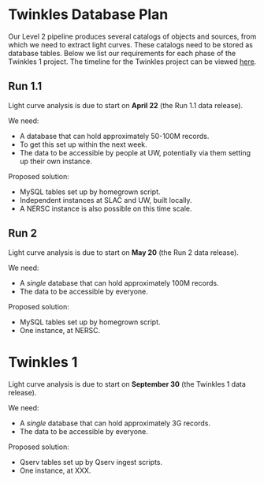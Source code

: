 # Twinkles Database Plan

Our Level 2 pipeline produces several catalogs of objects and sources, from which we need to extract light curves. These catalogs need to be stored as database tables. Below we list our requirements for each phase of the Twinkles 1 project. The timeline for the Twinkles project can be viewed [here](https://github.com/DarkEnergyScienceCollaboration/Twinkles/milestones).

## Run 1.1

Light curve analysis is due to start on **April 22** (the Run 1.1 data release).

We need:
* A database that can hold approximately 50-100M records.
* To get this set up within the next week.
* The data to be accessible by people at UW, potentially via them setting up their own instance.

Proposed solution:
* MySQL tables set up by homegrown script.
* Independent instances at SLAC and UW, built locally.
* A NERSC instance is also possible on this time scale.

## Run 2

Light curve analysis is due to start on **May 20** (the Run 2 data release).

We need:
* A *single* database that can hold approximately 100M records.
* The data to be accessible by everyone.

Proposed solution:
* MySQL tables set up by homegrown script.
* One instance, at NERSC.


# Twinkles 1

Light curve analysis is due to start on **September 30** (the Twinkles 1 data release).

We need:
* A *single* database that can hold approximately 3G records.
* The data to be accessible by everyone.

Proposed solution:
* Qserv tables set up by Qserv ingest scripts.
* One instance, at XXX.


